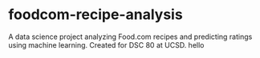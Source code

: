 # foodcom-recipe-analysis
A data science project analyzing Food.com recipes and predicting ratings using machine learning. Created for DSC 80 at UCSD.
hello
